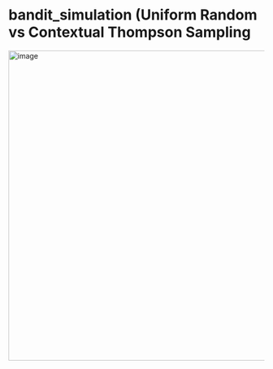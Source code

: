 # bandit_simulation (Uniform Random vs Contextual Thompson Sampling
<img width="609" alt="image" src="https://user-images.githubusercontent.com/33204114/231933509-1782203e-65ce-4917-8451-4d2917a00b15.png">
